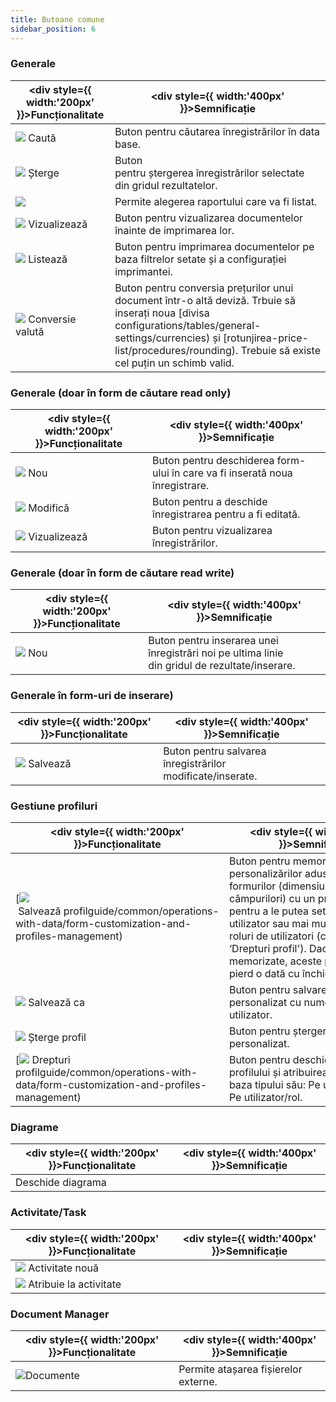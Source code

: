 ```yaml
---
title: Butoane comune
sidebar_position: 6
---
```


### Generale

| <div style={{ width:'200px' }}>Funcționalitate</div> | <div style={{ width:'400px' }}>Semnificație</div> |
| --- | --- |
| ![](/img/neutral/common/search.png) Caută | Buton pentru căutarea înregistrărilor în data base. |
| ![](/img/neutral/common/delete.png) Șterge | Buton pentru ștergerea înregistrărilor selectate din gridul rezultatelor. |
| ![](/img/ro-RO/guide/common-buttons/image03.png) | Permite alegerea raportului care va fi listat. |
| ![](/img/ro-RO/guide/common-buttons/image04.png) Vizualizează | Buton pentru vizualizarea documentelor înainte de imprimarea lor. |
| ![](/img/neutral/common/print.png) Listează | Buton pentru imprimarea documentelor pe baza filtrelor setate și a configurației imprimantei. |
| ![](/img/it-it/purchase/purchase-delivery-note/search-delivery-note/image07.png) Conversie valută | Buton pentru conversia prețurilor unui document într-o altă deviză. Trbuie să inserați noua [divisa configurations/tables/general-settings/currencies) și [rotunjirea-price-list/procedures/rounding). Trebuie să existe cel puțin un schimb valid. |


### Generale (doar în form de căutare read only)

| <div style={{ width:'200px' }}>Funcționalitate</div> | <div style={{ width:'400px' }}>Semnificație</div> |
| --- | --- |
| ![](/img/neutral/common/new.png) Nou | Buton pentru deschiderea form-ului în care va fi inserată noua înregistrare. |
| ![](/img/neutral/common/edit.png) Modifică | Buton pentru a deschide înregistrarea pentru a fi editată. |
| ![](/img/neutral/common/view.png) Vizualizează | Buton pentru vizualizarea înregistrărilor. |

### Generale (doar în form de căutare read write)

| <div style={{ width:'200px' }}>Funcționalitate</div> | <div style={{ width:'400px' }}>Semnificație</div> |
| --- | --- |
| ![](/img/neutral/common/new.png) Nou | Buton pentru inserarea unei înregistrări noi pe ultima linie din gridul de rezultate/inserare. |

### Generale în form-uri de inserare)

| <div style={{ width:'200px' }}>Funcționalitate</div> | <div style={{ width:'400px' }}>Semnificație</div> |
| --- | --- |
| ![](/img/neutral/common/save.png) Salvează | Buton pentru salvarea înregistrărilor modificate/inserate. |

### Gestiune profiluri

| <div style={{ width:'200px' }}>Funcționalitate</div> | <div style={{ width:'400px' }}>Semnificație</div> |
| --- | --- |
| [![](/img/neutral/common/save.png) Salvează profilguide/common/operations-with-data/form-customization-and-profiles-management)  | Buton pentru memorizarea personalizărilor aduse formurilor (dimensiunea/poziționarea câmpurilori) cu un profil de utilizator pentru a le putea seta implicit unui utilizator sau mai multora sau pe roluri de utilizatori (cu butonul  ‘Drepturi profil'). Dacă nu sunt memorizate, aceste personalizări se pierd o dată cu închiderea formului. |
| ![](/img/ro-RO/guide/common-buttons/image12.png) Salvează ca | Buton pentru salvarea formului personalizat cu numele introdus de utilizator. |
| ![](/img/neutral/common/delete.png) Șterge profil | Buton pentru ștergerea profilului personalizat. |
|  [![](/img/ro-RO/guide/common-buttons/image14.png) Drepturi profilguide/common/operations-with-data/form-customization-and-profiles-management)  | Buton pentru deschiderea gestiunii profilului și atribuirea drepturilor pe baza tipului său: Pe utilizator, Global, Pe utilizator/rol. |

### Diagrame

| <div style={{ width:'200px' }}>Funcționalitate</div> | <div style={{ width:'400px' }}>Semnificație</div> |
| --- | --- |
| Deschide diagrama |   |

### Activitate/Task

| <div style={{ width:'200px' }}>Funcționalitate</div> | <div style={{ width:'400px' }}>Semnificație</div> |
| --- | --- |
| ![](/img/neutral/common/new.png) Activitate nouă |   |
| ![](/img/ro-RO/guide/common-buttons/image16.png) Atribuie la activitate |   |

### Document Manager

| <div style={{ width:'200px' }}>Funcționalitate</div> | <div style={{ width:'400px' }}>Semnificație</div> |
| --- | --- |
| ![](/img/ro-RO/guide/common-buttons/image17.png)Documente | Permite atașarea fișierelor externe. |






